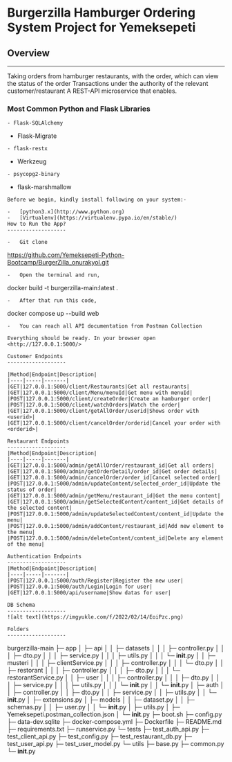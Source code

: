 # Burgerzilla Hamburger Ordering System Project for Yemeksepeti
## Overview
---
Taking orders from hamburger restaurants, with the order, which can view the status of the order Transactions under the authority of the relevant customer/restaurant A REST-API microservice that enables.

### Most Common Python and Flask Libraries
```
- Flask-SQLAlchemy
```
- Flask-Migrate
```
- flask-restx
```
- Werkzeug
```
- psycopg2-binary
```
- flask-marshmallow
```
Before we begin, kindly install following on your system:-

-   [python3.x](http://www.python.org)
-   [Virtualenv](https://virtualenv.pypa.io/en/stable/)
How to Run the App?
-------------------

-   Git clone 
```
<https://github.com/Yemeksepeti-Python-Bootcamp/BurgerZilla_onurakyol.git>
```
-   Open the terminal and run,
```
docker build -t burgerzilla-main:latest .
```
-   After that run this code,
```
docker compose up --build web
```
-   You can reach all API documentation from Postman Collection

Everything should be ready. In your browser open
<http://127.0.0.1:5000/>

Customer Endpoints
-------------------

|Method|Endpoint|Description|      
|----|-----|-------|      
|GET|127.0.0.1:5000/client/Restaurants|Get all restaurants| 
|GET|127.0.0.1:5000/client/Menu/menuId|Get menu with menuId|
|POST|127.0.0.1:5000/client/createOrder|Create an hamburger order|
|POST|127.0.0.1:5000/client/watchOrders|Watch the order|
|GET|127.0.0.1:5000/client/getAllOrder/userid|Shows order with <userid>|
|GET|127.0.0.1:5000/client/cancelOrder/orderid|Cancel your order with <orderid>|

Restaurant Endpoints
-------------------
|Method|Endpoint|Description|      
|----|-----|-------|      
|GET|127.0.0.1:5000/admin/getAllOrder/restaurant_id|Get all orders| 
|GET|127.0.0.1:5000/admin/getOrderDetail/order_id|Get order details|
|GET|127.0.0.1:5000/admin/cancelOrder/order_id|Cancel selected order|
|POST|127.0.0.1:5000/admin/updateContent/selected_order_id|Update the status of order| 
|GET|127.0.0.1:5000/admin/getMenu/restaurant_id|Get the menu content| 
|GET|127.0.0.1:5000/admin/getSelectedContent/content_id|Get details of the selected content| 
|POST|127.0.0.1:5000/admin/updateSelectedContent/content_id|Update the menu| 
|POST|127.0.0.1:5000/admin/addContent/restaurant_id|Add new element to the menu| 
|POST|127.0.0.1:5000/admin/deleteContent/content_id|Delete any element of the menu| 

Authentication Endpoints
-------------------
|Method|Endpoint|Description|      
|----|-----|-------|      
|POST|127.0.0.1:5000/auth/Register|Register the new user| 
|POST|127.0.0.1:5000/auth/Login|Login for user| 
|GET|127.0.0.1:5000/api/username|Show datas for user| 

DB Schema
-------------------
![alt text](https://imgyukle.com/f/2022/02/14/EoiPzc.png)

Folders
-------------------
```
burgerzilla-main
├─ app
│  ├─ api
│  │  ├─ datasets
│  │  │  ├─ controller.py
│  │  │  ├─ dto.py
│  │  │  ├─ service.py
│  │  │  ├─ utils.py
│  │  │  └─ __init__.py
│  │  ├─ musteri
│  │  │  ├─ clientService.py
│  │  │  ├─ controller.py
│  │  │  └─ dto.py
│  │  ├─ restorant
│  │  │  ├─ controller.py
│  │  │  ├─ dto.py
│  │  │  └─ restorantService.py
│  │  ├─ user
│  │  │  ├─ controller.py
│  │  │  ├─ dto.py
│  │  │  ├─ service.py
│  │  │  ├─ utils.py
│  │  │  └─ __init__.py
│  │  └─ __init__.py
│  ├─ auth
│  │  ├─ controller.py
│  │  ├─ dto.py
│  │  ├─ service.py
│  │  ├─ utils.py
│  │  └─ __init__.py
│  ├─ extensions.py
│  ├─ models
│  │  ├─ dataset.py
│  │  ├─ schemas.py
│  │  ├─ user.py
│  │  └─ __init__.py
│  ├─ utils.py
│  ├─ Yemeksepeti.postman_collection.json
│  └─ __init__.py
├─ boot.sh
├─ config.py
├─ data-dev.sqlite
├─ docker-compose.yml
├─ Dockerfile
├─ README.md
├─ requirements.txt
├─ runservice.py
└─ tests
   ├─ test_auth_api.py
   ├─ test_client_api.py
   ├─ test_config.py
   ├─ test_restaurant_db.py
   ├─ test_user_api.py
   ├─ test_user_model.py
   └─ utils
      ├─ base.py
      ├─ common.py
      └─ __init__.py
```